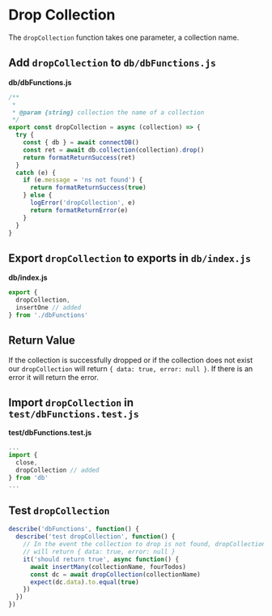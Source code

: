 # Drop Collection

The `dropCollection` function takes one parameter, a collection name. 

## Add `dropCollection` to `db/dbFunctions.js`

__db/dbFunctions.js__
```js
/**
 *
 * @param {string} collection the name of a collection
 */
export const dropCollection = async (collection) => {
  try {
    const { db } = await connectDB()
    const ret = await db.collection(collection).drop()
    return formatReturnSuccess(ret)
  }
  catch (e) {
    if (e.message = 'ns not found') {
      return formatReturnSuccess(true)
    } else {
      logError('dropCollection', e)
      return formatReturnError(e)
    }
  }
}
```

## Export `dropCollection` to exports in `db/index.js`

__db/index.js__
```js
export { 
  dropCollection,
  insertOne // added
} from './dbFunctions'
```

## Return Value

If the collection is successfully dropped or if the collection does not exist our `dropCollection` will return `{ data: true, error: null }`. If there is an error it will return the error.

## Import `dropCollection` in `test/dbFunctions.test.js`

__test/dbFunctions.test.js__
```js
...
import { 
  close,
  dropCollection // added
} from 'db'
...
```

## Test `dropCollection`

```js
describe('dbFunctions', function() {
  describe('test dropCollection', function() {
    // In the event the collection to drop is not found, dropCollection()
    // will return { data: true, error: null }
    it('should return true', async function() {
      await insertMany(collectionName, fourTodos)
      const dc = await dropCollection(collectionName)
      expect(dc.data).to.equal(true)
    })
  })
})  
```

